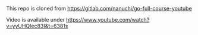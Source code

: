 This repo is cloned from https://gitlab.com/nanuchi/go-full-course-youtube

Video is available under https://www.youtube.com/watch?v=yyUHQIec83I&t=6381s
